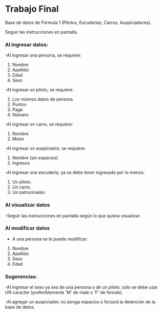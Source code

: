 # Trabajo Final
Base de datos de Fórmula 1 (Pilotos, Escuderias, Carros, Auspiciadores).

Seguir las instrucciones en pantalla.

### Al ingresar datos:

-Al ingresar una persona, se requiere:

1. Nombre
2. Apellido
3. Edad
4. Sexo

-Al ingresar un piloto, se requiere:

1. Los mismos datos de persona
2. Puntos
3. Paga
4. Número

-Al ingresar un carro, se requiere:

1. Nombre
2. Motor

-Al ingresar un auspiciador, se requiere:

1. Nombre (sin espacios)
2. Ingresos

-Al ingresar una escuderia, ya se debe tener ingresado por lo menos:

1. Un piloto.
2. Un carro.
3. Un patrocinador.

### Al visualizar datos

-Seguir las instrucciones en pantalla según lo que quiera visualizar.

### Al modificar datos

- A una persona se le puede modificar:

1. Nombre
2. Apellido
3. Sexo
4. Edad

### Sugerencias:

-Al ingresar el sexo ya sea de una persona o de un piloto, solo se debe usar UN caracter (preferiblemente 'M' de male o 'F' de female).

-Al agregar un auspiciador, no ponga espacios o forzará la detención de la base de datos.

